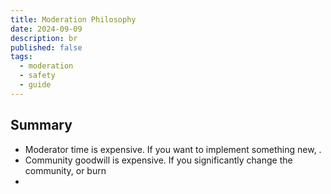 ```yaml
---
title: Moderation Philosophy
date: 2024-09-09
description: br
published: false
tags:
  - moderation
  - safety
  - guide
---
```


## Summary

- Moderator time is expensive. If you want to implement something new, .
- Community goodwill is expensive. If you significantly change the community, or
  burn
-
